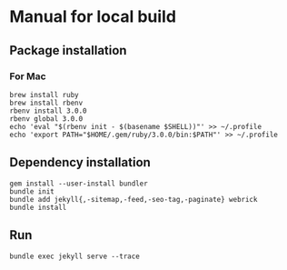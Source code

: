 # Manual for local build

## Package installation

### For Mac

```shell
brew install ruby
brew install rbenv
rbenv install 3.0.0
rbenv global 3.0.0
echo 'eval "$(rbenv init - $(basename $SHELL))"' >> ~/.profile
echo 'export PATH="$HOME/.gem/ruby/3.0.0/bin:$PATH"' >> ~/.profile
```

## Dependency installation

```shell
gem install --user-install bundler
bundle init
bundle add jekyll{,-sitemap,-feed,-seo-tag,-paginate} webrick
bundle install
```

## Run

```shell
bundle exec jekyll serve --trace
```
